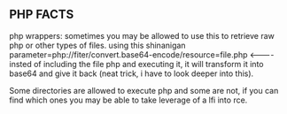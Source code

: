 ## PHP FACTS 

php wrappers: sometimes you may be allowed to use this to retrieve raw php or other types of files. using this shinanigan
parameter=php://fiter/convert.base64-encode/resource=file.php  <---- insted of including the file php and executing it, it will
transform it into base64 and give it back (neat trick, i have to look deeper into this).

Some directories are allowed to execute php and some are not, if you can find which ones you may be able to take leverage of a lfi 
into rce.

